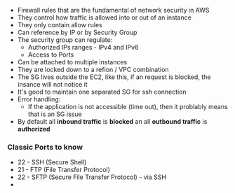 - Firewall rules that are the fundamental of network security in AWS
- They control how traffic is allowed into or out of an instance
- They only contain allow rules
- Can reference by IP or by Security Group
- The security group can regulate:
	- Authorized IPs ranges - IPv4 and IPv6
	- Access to Ports
- Can be attached to multiple instances
- They are locked down to a refion / VPC combination
- The SG lives outside the EC2, like this, if an request is blocked, the insance will not notice it
- It's good to maintain one separated SG for ssh connection
- Error handling:
	- If the application is not accessible (time out), then it problably means that is an SG issue
- By default all **inbound traffic** is **blocked** an all **outbound traffic** is **authorized**

### Classic Ports to know
- 22 - SSH (Secure Shell)
- 21 - FTP (File Transfer Protocol)
- 22 - SFTP (Secure File Transfer Protocol) - via SSH
- 